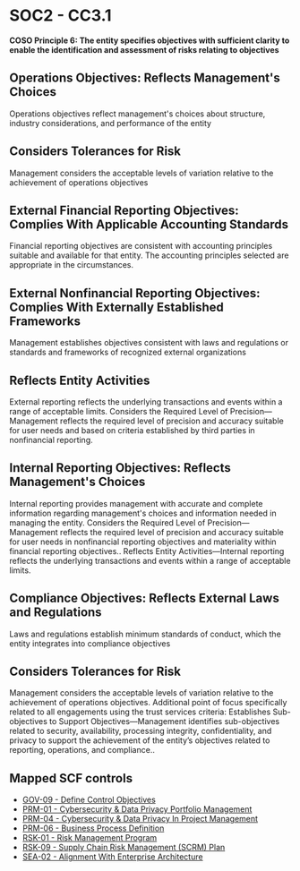 # SOC2 - CC3.1
**COSO Principle 6: The entity specifies objectives with sufficient clarity to enable the identification and assessment of risks relating to objectives**
## Operations Objectives: Reflects Management's Choices
Operations objectives reflect management's choices about structure, industry considerations, and performance of the entity
## Considers Tolerances for Risk
Management considers the acceptable levels of variation relative to the achievement of operations objectives
## External Financial Reporting Objectives: Complies With Applicable Accounting Standards
Financial reporting objectives are consistent with accounting principles suitable and available for that entity. The accounting principles selected are appropriate in the circumstances.
## External Nonfinancial Reporting Objectives: Complies With Externally Established Frameworks
Management establishes objectives consistent with laws and regulations or standards and frameworks of recognized external organizations
## Reflects Entity Activities
External reporting reflects the underlying transactions and events within a range of acceptable limits. Considers the Required Level of Precision—Management reflects the required level of precision and accuracy suitable for user needs and based on criteria established by third parties in nonfinancial reporting.
## Internal Reporting Objectives: Reflects Management's Choices
Internal reporting provides management with accurate and complete information regarding management's choices and information needed in managing the entity. Considers the Required Level of Precision—Management reflects the required level of precision and accuracy suitable for user needs in nonfinancial reporting objectives and materiality within financial reporting objectives.. Reflects Entity Activities—Internal reporting reflects the underlying transactions and events within a range of acceptable limits.
## Compliance Objectives: Reflects External Laws and Regulations
Laws and regulations establish minimum standards of conduct, which the entity integrates into compliance objectives
## Considers Tolerances for Risk
Management considers the acceptable levels of variation relative to the achievement of operations objectives. Additional point of focus specifically related to all engagements using the trust services criteria: Establishes Sub-objectives to Support Objectives—Management identifies sub-objectives related to security, availability, processing integrity, confidentiality, and privacy to support the achievement of the entity’s objectives related to reporting, operations, and compliance..
## Mapped SCF controls
- [GOV-09 - Define Control Objectives](../scf/gov-09-definecontrolobjectives.md)
- [PRM-01 - Cybersecurity & Data Privacy Portfolio Management](../scf/prm-01-cybersecurity&dataprivacyportfoliomanagement.md)
- [PRM-04 - Cybersecurity & Data Privacy In Project Management](../scf/prm-04-cybersecurity&dataprivacyinprojectmanagement.md)
- [PRM-06 - Business Process Definition](../scf/prm-06-businessprocessdefinition.md)
- [RSK-01 - Risk Management Program](../scf/rsk-01-riskmanagementprogram.md)
- [RSK-09 - Supply Chain Risk Management (SCRM) Plan](../scf/rsk-09-supplychainriskmanagementscrmplan.md)
- [SEA-02 - Alignment With Enterprise Architecture](../scf/sea-02-alignmentwithenterprisearchitecture.md)
